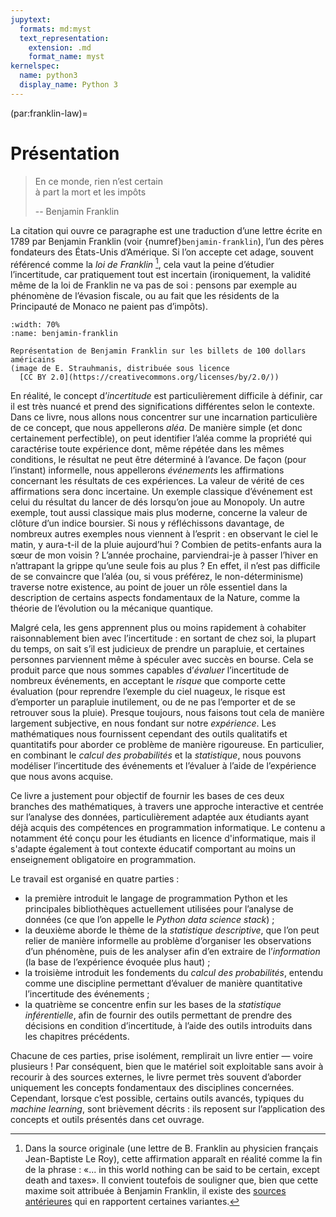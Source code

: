 ```yaml
---
jupytext:
  formats: md:myst
  text_representation:
    extension: .md
    format_name: myst
kernelspec:
  name: python3
  display_name: Python 3
---
```


(par:franklin-law)=
# Présentation

> En ce monde, rien n’est certain<br/>
> à part la mort et les impôts
>
> -- Benjamin Franklin

La citation qui ouvre ce paragraphe est une traduction d’une lettre écrite en
1789 par Benjamin Franklin (voir {numref}`benjamin-franklin`), l’un des pères
fondateurs des États-Unis d’Amérique. Si l’on accepte cet adage, souvent
référencé comme la _loi de Franklin_ [^citation-franklin], cela vaut la peine
d’étudier l’incertitude, car pratiquement tout est incertain (ironiquement, la
validité même de la loi de Franklin ne va pas de soi : pensons par exemple au
phénomène de l’évasion fiscale, ou au fait que les résidents de la Principauté
de Monaco ne paient pas d’impôts).

```{figure} https://live.staticflickr.com/2869/9544834557_b844c48e78_b.jpg
:width: 70%
:name: benjamin-franklin

Représentation de Benjamin Franklin sur les billets de 100 dollars américains
(image de E. Strauhmanis, distribuée sous licence
  [CC BY 2.0](https://creativecommons.org/licenses/by/2.0/))
```

En réalité, le concept d’_incertitude_ est particulièrement difficile à définir,
car il est très nuancé et prend des significations différentes selon le
contexte. Dans ce livre, nous allons nous concentrer sur une incarnation
particulière de ce concept, que nous appellerons _aléa_.
De manière simple (et donc certainement perfectible), on peut identifier
l’aléa comme la propriété qui caractérise toute expérience dont, même répétée
dans les mêmes conditions, le résultat ne peut être déterminé à l’avance.
De façon (pour l’instant) informelle, nous appellerons _événements_ les
affirmations concernant les résultats de ces expériences. La valeur de vérité
de ces affirmations sera donc incertaine.
Un exemple classique d’événement est celui du résultat du lancer de dés
lorsqu’on joue au Monopoly. Un autre exemple, tout aussi classique mais plus
moderne, concerne la valeur de clôture d’un indice boursier. Si nous y
réfléchissons davantage, de nombreux autres exemples nous viennent à l’esprit :
en observant le ciel le matin, y aura-t-il de la pluie aujourd’hui ? Combien de
petits-enfants aura la sœur de mon voisin ? L’année prochaine, parviendrai-je à
passer l’hiver en n’attrapant la grippe qu’une seule fois au plus ? En effet,
il n’est pas difficile de se convaincre que l’aléa (ou, si vous préférez,
le non-déterminisme) traverse notre existence, au point de jouer un rôle
essentiel dans la description de certains aspects fondamentaux de la Nature,
comme la théorie de l’évolution ou la mécanique quantique.

Malgré cela, les gens apprennent plus ou moins rapidement à cohabiter
raisonnablement bien avec l’incertitude : en sortant de chez soi, la plupart
du temps, on sait s’il est judicieux de prendre un parapluie, et certaines
personnes parviennent même à spéculer avec succès en bourse. Cela se produit
parce que nous sommes capables d’_évaluer_ l’incertitude de nombreux événements,
en acceptant le _risque_ que comporte cette évaluation (pour reprendre
l’exemple du ciel nuageux, le risque est d’emporter un parapluie inutilement,
ou de ne pas l’emporter et de se retrouver sous la pluie). Presque toujours,
nous faisons tout cela de manière largement subjective, en nous fondant sur
notre _expérience_. Les mathématiques nous fournissent cependant des outils
qualitatifs et quantitatifs pour aborder ce problème de manière rigoureuse.
En particulier, en combinant le _calcul des probabilités_ et la _statistique_,
nous pouvons modéliser l’incertitude des événements et l’évaluer à l’aide de
l’expérience que nous avons acquise.

Ce livre a justement pour objectif de fournir les bases de ces deux branches
des mathématiques, à travers une approche interactive et centrée sur
l’analyse des données, particulièrement adaptée aux étudiants ayant déjà acquis
des compétences en programmation informatique. Le contenu a notamment été
conçu pour les étudiants en licence d'informatique, mais il s'adapte également
à tout contexte éducatif comportant au moins un enseignement obligatoire en
programmation.

Le travail est organisé en quatre parties :

- la première introduit le langage de programmation Python et les principales
  bibliothèques actuellement utilisées pour l’analyse de données (ce que l’on
  appelle le _Python data science stack_) ;
- la deuxième aborde le thème de la _statistique descriptive_, que l’on peut
  relier de manière informelle au problème d’organiser les observations d’un
  phénomène, puis de les analyser afin d’en extraire de l’_information_
  (la base de l’expérience évoquée plus haut) ;
- la troisième introduit les fondements du _calcul des probabilités_, entendu
  comme une discipline permettant d’évaluer de manière quantitative
  l’incertitude des événements ;
- la quatrième se concentre enfin sur les bases de la _statistique
  inférentielle_, afin de fournir des outils permettant de prendre des décisions
  en condition d’incertitude, à l’aide des outils introduits dans les chapitres
  précédents.

Chacune de ces parties, prise isolément, remplirait un livre entier —
voire plusieurs ! Par conséquent, bien que le matériel soit exploitable sans
avoir à recourir à des sources externes, le livre permet très souvent
d’aborder uniquement les concepts fondamentaux des disciplines concernées.
Cependant, lorsque c’est possible, certains outils avancés, typiques du
_machine learning_, sont brièvement décrits : ils reposent sur l’application
des concepts et outils présentés dans cet ouvrage.

[^citation-franklin]: Dans la source originale (une lettre de B. Franklin au
physicien français Jean-Baptiste Le Roy), cette affirmation apparaît en réalité
comme la fin de la phrase : «... in this world nothing can be said to be
certain, except death and taxes». Il convient toutefois de souligner que,
bien que cette maxime soit attribuée à Benjamin Franklin, il existe des
[sources antérieures]([wiki:Death_and_taxes_(idiom)](https://en.wikipedia.org/wiki/Death_and_taxes_(idiom)))
qui en rapportent certaines variantes.

